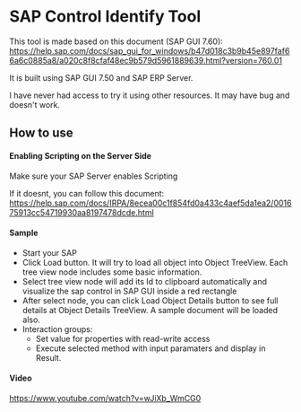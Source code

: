 # SAP Control Identify Tool
This tool is made based on this document (SAP GUI 7.60): https://help.sap.com/docs/sap_gui_for_windows/b47d018c3b9b45e897faf66a6c0885a8/a020c8f8cfaf48ec9b579d5961889639.html?version=760.01

It is built using SAP GUI 7.50 and SAP ERP Server. 

I have never had access to try it using other resources. It may have bug and doesn't work. 

## How to use

#### Enabling Scripting on the Server Side 

Make sure your SAP Server enables Scripting

If it doesnt, you can follow this document: https://help.sap.com/docs/IRPA/8ecea00c1f854fd0a433c4aef5da1ea2/001675913cc54719930aa8197478dcde.html


#### Sample

- Start your SAP 
- Click Load button. It will try to load all object into Object TreeView. Each tree view node includes some basic information. 
- Select tree view node will add its Id to clipboard automatically and visualize the sap control in SAP GUI inside a red rectangle
- After select node, you can click Load Object Details button to see full details at Object Details TreeView. A sample document will be loaded also.
- Interaction groups:
  - Set value for properties with read-write access
  - Execute selected method with input paramaters and display in Result.

#### Video

https://www.youtube.com/watch?v=wJiXb_WmCG0